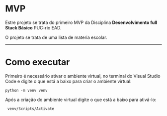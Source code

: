 # MVP

Estre projeto se trata do primeiro MVP da Disciplina **Desenvolvimento full Stack Básico** PUC-rio EAD.

O projeto se trata de uma lista de materia escolar.

------

# Como executar
 
 Primeiro é necessário ativar o ambiente virtual, no terminal do Visual Studio Code e digite
 o que está a baixo para criar o ambiente virtual:
 
 ```
 python -m venv venv
 
 ```
  
  Após a criação do ambiente virtual digite o que está a baixo para ativá-lo:
  
  ```
   venv/Scripts/Activate
   
  ```
    
